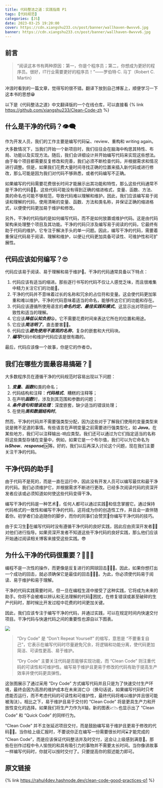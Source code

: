 ```yaml
---
title: 代码整洁之道：实践指南 P1
tags: [代码规范]
categories: [JS]
date: 2023-03-25 19:20:00
cover: https://cdn.xiangshu233.cn/post/banner/wallhaven-0wvvv6.jpg
banner: https://cdn.xiangshu233.cn/post/banner/wallhaven-0wvvv6.jpg
---
```


## 前言

> “阅读这本书有两种原因：第一，你是个程序员；第二，你想成为更好的程序员。很好，IT行业需要更好的程序员！”——罗伯特·C. 马丁（Robert C. Martin）

冲浪时看到的一篇文章，觉得写的很不错。翻译下放到自己博客上，顺便学习一下这本书的思想😁

以下是《代码整洁之道》中文翻译版的一个在线仓库，可以直接看
{% link https://github.com/xiangshu233/Clean-Code-zh %}

## 什么是干净的代码？👁‍🗨

作为开发人员，我们的工作主要是编写代码💻、review、重构和 writing again。大多数情况下，当我们开始一个新项目时，我们往往会在脑海中构思其特性、布局、功能以及实现方法。随后，我们会详细设计并开始编写代码来实现这些想法。由于每个项目都需要反复修改和完善，我们必须不断检查代码，并根据需求和情况进行调整。但是，如果我们花费大量时间寻找正确的位置来插入新代码或进行修改，那么可能是因为我们对代码不够熟悉，或者代码编写不正确。

如果编写的代码需要花费很长时间才能展示出其功能和特性，那么这些代码通常不是干净的代码🤢🤮。这些代码可能没有得到正确的缩进格式，变量、函数、方法、类的命名也可能不够规范，导致代码难以理解和维护。因此，我们应该编写易于阅读和理解的代码，使用清晰的变量、函数、方法和类名称，并保证正确的缩进格式，以便使代码更加易于维护和修改。

另外，干净的代码指的是如何编写代码，而不是如何放置或维护代码。这是由代码架构来处理整个项目及其功能。干净的代码只涉及编写易于阅读的代码，它最终有助于代码的维护。它专注于解决手头的单一问题。因此，编写干净的代码，需要着重保证代码易于阅读、理解和维护，以便让代码更加具备可读性、可维护性和可扩展性。

## 代码应该如何编写？🙄

代码应该易于阅读、易于理解和易于维护🥱。干净的代码通常具备以下特点：

1. 代码应该有适当的缩进。那些逐行书写的代码不仅让人感觉乏味，而且很难集中精力关注它们的功能🧐。
2. 干净的代码并不意味着过长的名称和冗余的占位符和变量。这会使代码更加笨重和难以维护。干净的代码意味着适当的命名，能够传达它们的功能和存在。
3. 代码应该遵循所使用语言的***命名约定、最佳实践和模式***。这显示出对项目的一致性和适当的理解。
4. 它应该***降低认知负担***😫。它不需要花费时间来表达它所在的位置和用途。
5. 它应该***简洁明了***，直击要害🏹🎯。
6. 代码应该***避免使用不直观的名称***，复杂的嵌套和大代码块。
7. ***编写***代码🤓和维护代码应该是很有趣的。

最后，代码应该像一个故事，你是它的作者😍。

## 我们在哪些方面最容易搞砸？🤮

大多数程序员在遵循干净的代码规范时容易出现以下问题：

1. ***变量、函数***和类的命名；
2. 代码结构和注释：***代码格式***、糟糕的注释等；
3. 在声明***函数***时，涉及到其范围和参数的问题；
4. ***条件语句和错误处理***：深度嵌套，缺少适当的错误处理；
5. 在使用***类和数据结构时***。

然而，干净的代码并不需要强类型分配，因为这些对于了解我们使用的变量类型来说是微不足道的事情。有些语言在声明变量之前需要进行强类型化，如 ***Java***。在某些地方，我们可以注释输出-响应类型。我们还可以通过为它们指定适当的名称将这些类型存储在变量中，例如，如果它是一个布尔值，我们可以为它命名为 ***isShow***、***response***🆗等。好的，我们以后再深入讨论这个问题，现在我们主要关注干净的代码。

## 干净代码的助手🤝

由于代码不是死的，而是一直在运行中，因此没有开发人员可以编写最优和最干净的代码。我们必须维护它，并根据需求不断进行更改。已经多次阅读代码的资深开发者应该或必须知道如何使这些代码变得干净。

编写干净的代码是一种艺术💃，任何人都可以通过实践💪和信念掌握它。通过保持代码格式的一致性和编写干净的代码，这将成为你的创造性工作，并且会一直伴随着你。初学者们会追随你的脚步，而你的同事们会赞赏👏你编写干净代码的技巧。

由于实习生👦在编写代码时没有遵循干净代码的良好实践，因此应由资深开发者👨‍💼对他们进行指导。如果资深开发者不知道这些干净代码的良好实践，那么他们应该开始通过阅读相关博客来接受这些实践。😎

## 为什么干净的代码很重要？👩🏻‍⚖️

编程不是一次性的操作，而更像是反复进行的网球回击⛹🏻‍♂️。因此，如果你想打出一个成功的回击，就必须确保它是最佳的回击🏌🏻‍♀️。为此，你必须使代码易于阅读、易于维护和易于理解。

干净的代码实践需要时间，但一旦在编程生涯中接受了这种实践，它将成为未来的助手。你将不会被难以辨认和无法理解的代码🥶困扰，在修复错误或甚至破碎的生产代码时，那时候比开发过程中花费的时间更加关键。

因此，我们应该专注于编写干净的代码，并通过实践，可以在规定时间内快速交付项目。干净代码与快速代码之间的重要性也源自以下图表。

![](https://fastly.jsdelivr.net/gh/xiangshu233/blogAssets/2023/3/clean-code.avif)

> "Dry Code" 是 “Don't Repeat Yourself” 的缩写，意思是 “不要重复自己”，它表示在编写代码时尽量避免冗余，将逻辑和功能分离，使代码更加简洁、可读性更高、易于维护。
>
> “Dry Code”  主要关注代码是否能够实现功能，而 “Clean Code” 则注重代码的可读性和可维护性。编写易于维护且更易于修改的代码有助于提高生产效率并使代码更具弹性。

这张图展示了通过采用 ”Dry Code” 方式编写代码并且只是为了快速交付生产环境，最终会因为高昂的维护成本在未来消亡😥（换句话说，如果编写代码时只考虑能否运行，而不考虑代码的可读性和可维护性，最终代码将难以维护并且很可能被淘汰）。相比之下，易于维护且易于交付的 “Clean Code” 将是更具生产力和开放性变化的选择。如果我们将生产力作为X轴，新的图表📈📉也显示出了 “Clean Code” 和 “Quick Code” 的同样行为。

“Clean Code” 并不主张延迟项目交付，而是鼓励编写易于维护且更易于修改的代码🧞‍♂️。当你给上级汇报时，不要说你正在编写一份需要很长时间⌛才能完成的 “Clean Code”，而是应该保证代码整洁并及时交付，这会让上级感到满意💋。那些在创作过程中令人愉悦的和具有吸引力的事物并不需要太长时间。当你像讲故事一样编写代码时，你就可以按时交付了。只要提高你的叙述能力即可。

## 原文链接

{% link https://rahul4dev.hashnode.dev/clean-code-good-practices-p1 %}
